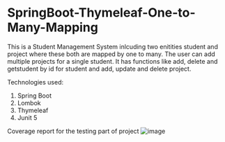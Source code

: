 # SpringBoot-Thymeleaf-One-to-Many-Mapping

This is a Student Management System  inlcuding two enitities student and project where these both are mapped by one to many. The user can add multiple projects for a single student.
It has functions like add, delete and getstudent by id for student and add, update and delete project. 


Technologies used:
1. Spring Boot
2. Lombok
3. Thymeleaf
4. Junit 5 


Coverage report for the testing part of project
![image](https://user-images.githubusercontent.com/80960895/118939493-5eeb8800-b96d-11eb-8f81-e5f9320a3152.png)
